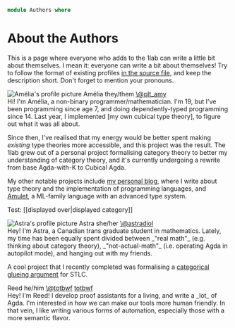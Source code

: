 ```agda
module Authors where
```

# About the Authors

This is a page where everyone who adds to the 1lab can write a little
bit about themselves. I mean it: everyone can write a bit about
themselves! Try to follow the format of existing profiles [in the source
file], and keep the description short. Don't forget to mention your
pronouns.

[in the source file]: https://github.com/plt-amy/1lab/blob/main/src/Authors.lagda.md?plain=1

<!-- KEEP THIS SVG HERE -->

<svg width="0" height="0">
  <clipPath id="squircle" clipPathUnits="objectBoundingBox">
    <path
      fill="red"
      stroke="none"
      d="M 0,0.5 C 0,0 0,0 0.5,0 S 1,0 1,0.5 1,1 0.5,1 0,1 0,0.5"
    />
  </clipPath>
</svg>

<!-- ALTERNATE pfp-left AND pfp-right CLASSES FOR EACH PROFILE -->

<div class="profile pfp-left">
<div class="profile-pfp">
<img alt="Amélia's profile picture" src="/static/pfps/amelia.png" />
<span class="profile-name">Amélia</span>
<span class="profile-pronouns">they/them</span>
<span><a href="https://twitter.com/plt_amy">\@plt_amy</a></span>
</div>

<div class="profile-profile">
Hi! I'm Amélia, a non-binary programmer/mathematician. I'm 19, but I've
been programming since age 7, and doing dependently-typed programming
since 14. Last year, I implemented [my own cubical type theory], to
figure out what it was all about.

Since then, I've realised that my energy would be better spent making
_existing_ type theories more accessible, and this project was the
result. The 1lab grew out of a personal project formalising category
theory to better my understanding of category theory, and it's currently
undergoing a rewrite from base Agda-with-K to Cubical Agda.

[my own cubical type theory]: https://git.amelia.how/amelia/cubical

My other notable projects include [my personal blog], where I write
about type theory and the implementation of programming languages, and
[Amulet], a ML-family language with an advanced type system.

[my personal blog]: https://amelia.how
[Amulet]: https://amulet.works

Test: [[displayed over|displayed category]]

</div>
</div>

<div class="profile pfp-right">
<div class="profile-pfp">
<img alt="Astra's profile picture" src="/static/pfps/astra.png" />
<span class="profile-name">Astra</span>
<span class="profile-pronouns">she/her</span>
<span><a href="https://twitter.com/astradiol">\@astradiol</a></span>
</div>

<div class="profile-profile">
Hey! I'm Astra, a Canadian trans graduate student in mathematics.
Lately, my time has been equally spent divided between _"real math"_
(e.g. thinking about category theory), _"not-actual-math"_ (i.e.
operating Agda in autopilot mode), and hanging out with my friends.

A cool project that I recently completed was formalising a
[categorical glueing argument] for STLC.

[categorical glueing argument]: https://github.com/FrozenWinters/stlc/blob/main/README.md
</div>
</div>

<div class="profile pfp-right">
<div class="profile-pfp">
<span class="profile-name">Reed</span>
<span class="profile-pronouns">he/him</span>
<span><a href="https://twitter.com/totbwf">\@totbwf</a></span>
<span><a href="https://github.com/totbwf">totbwf</a></span>
</div>

<div class="profile-profile">
Hey! I'm Reed! I develop proof assistants for a living, and write a _lot_ of Agda.
I'm interested in how we can make our tools more human friendly. In that vein,
I like writing various forms of automation, especially those with a more
semantic flavor.
</div>
</div>
